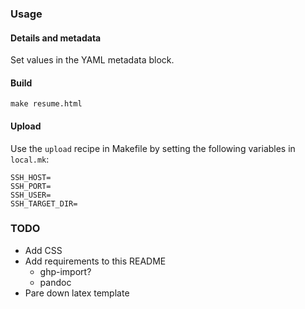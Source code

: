 ### Usage ###

#### Details and metadata ####

Set values in the YAML metadata block.

#### Build ####

`make resume.html`

#### Upload ####

Use the `upload` recipe in Makefile by setting the following variables in
`local.mk`:

```make
SSH_HOST=
SSH_PORT=
SSH_USER=
SSH_TARGET_DIR=
```

### TODO ###

-   Add CSS
-   Add requirements to this README
    -   ghp-import?
    -   pandoc
-   Pare down latex template
